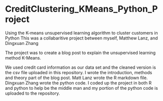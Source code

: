 # CreditClustering_KMeans_Python_Project
Using the K-means unsupervised learning algorithm to cluster customers in Python
This was a collabaritive project between myself, Matthew Lanz, and Dingxuan Zhang

The project was to create a blog post to explain the unsupervised learning method K-Means.

We used credit card information as our data set and the cleaned version is the csv file uploaded in this repository.
I wrote the introduction, methods and theory part of the blog post. Matt Lanz wrote the R markdown file. Dingxuan Zhang wrote the python code. I coded up the project in both R and python to help be the middle man and my portion of the python code is uploaded to the repository. 
